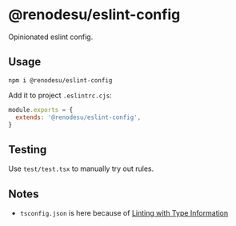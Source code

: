 # @renodesu/eslint-config

Opinionated eslint config.

## Usage

```
npm i @renodesu/eslint-config
```

Add it to project `.eslintrc.cjs`:

```javascript
module.exports = {
  extends: '@renodesu/eslint-config',
}
```

## Testing

Use `test/test.tsx` to manually try out rules.

## Notes

- `tsconfig.json` is here because of [Linting with Type Information](https://typescript-eslint.io/docs/linting/type-linting/)
